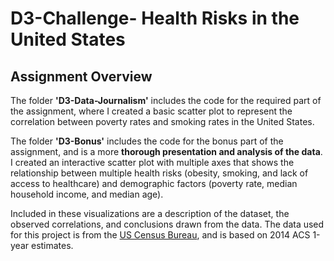 # D3-Challenge- Health Risks in the United States

Assignment Overview
-------
The folder **'D3-Data-Journalism'** includes the code for the required part of the assignment, where I created a basic scatter plot to represent the correlation between poverty rates and smoking rates in the United States.

The folder **'D3-Bonus'** includes the code for the bonus part of the assignment, and is a more **thorough presentation and analysis of the data**. I created an interactive scatter plot with multiple axes that shows the relationship between multiple health risks (obesity, smoking, and lack of access to healthcare) and demographic factors (poverty rate, median household income, and median age).

Included in these visualizations are a description of the dataset, the observed correlations, and conclusions drawn from the data. The data used for this project is from the [US Census Bureau](https://data.census.gov/cedsci/), and is based on 2014 ACS 1-year estimates. 
